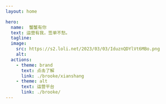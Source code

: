 ```yaml
---
layout: home

hero:
  name:  蟹蟹有你
  text: 运营有我，签单不愁。
  tagline: 
  image:
    src: https://s2.loli.net/2023/03/03/IduznQDYlVt6MBo.png
    alt: 
  actions:
    - theme: brand
      text: 点击了解
      link: ./brooke/xianshang
    - theme: alt
      text: 运营平台
      link: ./brooke/
---
```


<script setup>
import {
  VPTeamPage,
  VPTeamPageTitle,
  VPTeamMembers
} from 'vitepress/theme'

const members = [
  {
    avatar: 'https://s2.loli.net/2023/03/04/5EdUFlhjPbrWkyc.png',
    name: '好好住',
    title: '>>了解详情',
    sponsor: './haohaozhu/xianshang',
  },
  {
    avatar: 'https://s2.loli.net/2023/03/04/5zpAyHsQCe4oBZf.png',
    name: '土巴兔',
    title: '>>了解详情',
    sponsor: './brooke/hhz',
  },
  {
    avatar: 'https://s2.loli.net/2023/03/03/SvcQbuDlROh5q8T.png',
    name: '小红书',
    title: '>>了解详情',
    sponsor: 'https://github.com/xbrooke',
  },
  {
    avatar: 'https://s2.loli.net/2023/03/04/bNjQc3WrfC4Hy7o.png',
    name: '美团',
    title: '>>了解详情',
    sponsor: 'https://github.com/xbrooke',
  },
  {
    avatar: 'https://s2.loli.net/2023/03/04/2EmjN6k5yi1phCo.png',
    name: '住小帮',
    title: '>>了解详情',
    sponsor: 'https://github.com/xbrooke',
  },
  {
    avatar: 'https://s2.loli.net/2023/03/04/iLaKhfAmdRZp2S6.png',
    name: '抖音',
    title: '>>了解详情',
    sponsor: 'https://github.com/xbrooke',
  },
  {
    avatar: 'https://s2.loli.net/2023/03/04/bN4g6wWKrCTzqHn.png',
    name: '视频号',
    title: '>>了解详情',
    sponsor: 'https://github.com/xbrooke',
  },
  {
    avatar: 'https://s2.loli.net/2023/03/04/AhX76MQWpqZxvjc.png',
    name: '微信公众号',
    title: '>>了解详情',
    sponsor: 'https://github.com/xbrooke',
  },

]
</script>

<VPTeamPage>
  <VPTeamPageTitle>
    <!-- <template #title>
      Our Team
    </template> -->
     <!--<template #lead>
      The development of VitePress is guided by an international
      team, some of whom have chosen to be featured below.
    </template>-->
  </VPTeamPageTitle>
  <VPTeamMembers
    size="small"
    :members="members"
  />
</VPTeamPage>
